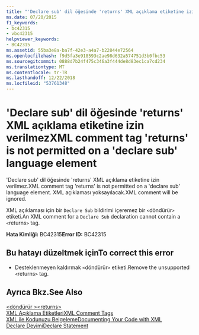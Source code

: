 ```yaml
---
title: "'Declare sub' dil öğesinde 'returns' XML açıklama etiketine izin verilmez"
ms.date: 07/20/2015
f1_keywords:
- bc42315
- vbc42315
helpviewer_keywords:
- BC42315
ms.assetid: 55ba3e8a-ba7f-42e3-a4a7-b22844e72564
ms.openlocfilehash: f9d5fa3e918593c2ae98d632a574751d3b0fbc53
ms.sourcegitcommit: 0888d7b24f475c346a3f444de8d83ec1ca7cd234
ms.translationtype: MT
ms.contentlocale: tr-TR
ms.lasthandoff: 12/22/2018
ms.locfileid: "53761348"
---
```

# <a name="xml-comment-tag-returns-is-not-permitted-on-a-declare-sub-language-element"></a><span data-ttu-id="6858a-102">'Declare sub' dil öğesinde 'returns' XML açıklama etiketine izin verilmez</span><span class="sxs-lookup"><span data-stu-id="6858a-102">XML comment tag 'returns' is not permitted on a 'declare sub' language element</span></span>
<span data-ttu-id="6858a-103">'Declare sub' dil öğesinde 'returns' XML açıklama etiketine izin verilmez.</span><span class="sxs-lookup"><span data-stu-id="6858a-103">XML comment tag 'returns' is not permitted on a 'declare sub' language element.</span></span> <span data-ttu-id="6858a-104">XML açıklaması yoksayılacak.</span><span class="sxs-lookup"><span data-stu-id="6858a-104">XML comment will be ignored.</span></span>  
  
 <span data-ttu-id="6858a-105">XML açıklaması için bir `Declare Sub` bildirimi içeremez bir `<`döndürür`>` etiketi.</span><span class="sxs-lookup"><span data-stu-id="6858a-105">An XML comment for a `Declare Sub` declaration cannot contain a `<`returns`>` tag.</span></span>  
  
 <span data-ttu-id="6858a-106">**Hata Kimliği:** BC42315</span><span class="sxs-lookup"><span data-stu-id="6858a-106">**Error ID:** BC42315</span></span>  
  
## <a name="to-correct-this-error"></a><span data-ttu-id="6858a-107">Bu hatayı düzeltmek için</span><span class="sxs-lookup"><span data-stu-id="6858a-107">To correct this error</span></span>  
  
-   <span data-ttu-id="6858a-108">Desteklenmeyen kaldırmak `<`döndürür`>` etiketi.</span><span class="sxs-lookup"><span data-stu-id="6858a-108">Remove the unsupported `<`returns`>` tag.</span></span>  
  
## <a name="see-also"></a><span data-ttu-id="6858a-109">Ayrıca Bkz.</span><span class="sxs-lookup"><span data-stu-id="6858a-109">See Also</span></span>  
 [<span data-ttu-id="6858a-110">\<döndürür ></span><span class="sxs-lookup"><span data-stu-id="6858a-110">\<returns></span></span>](../../visual-basic/language-reference/xmldoc/returns.md)  
 [<span data-ttu-id="6858a-111">XML Açıklama Etiketleri</span><span class="sxs-lookup"><span data-stu-id="6858a-111">XML Comment Tags</span></span>](../../visual-basic/language-reference/xmldoc/index.md)  
 [<span data-ttu-id="6858a-112">XML ile Kodunuzu Belgeleme</span><span class="sxs-lookup"><span data-stu-id="6858a-112">Documenting Your Code with XML</span></span>](../../visual-basic/programming-guide/program-structure/documenting-your-code-with-xml.md)  
 [<span data-ttu-id="6858a-113">Declare Deyimi</span><span class="sxs-lookup"><span data-stu-id="6858a-113">Declare Statement</span></span>](../../visual-basic/language-reference/statements/declare-statement.md)
